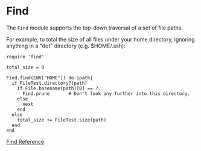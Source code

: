 # Find

The `Find` module supports the top-down traversal of a set of file paths.

For example, to total the size of all files under your home directory,
ignoring anything in a "dot" directory (e.g. $HOME/.ssh):

    require 'find'

    total_size = 0

    Find.find(ENV["HOME"]) do |path|
      if FileTest.directory?(path)
        if File.basename(path)[0] == ?.
          Find.prune       # Don't look any further into this directory.
        else
          next
        end
      else
        total_size += FileTest.size(path)
      end
    end

[Find Reference](https://ruby-doc.org/stdlib-2.5.0/libdoc/find/rdoc/Find.html)
